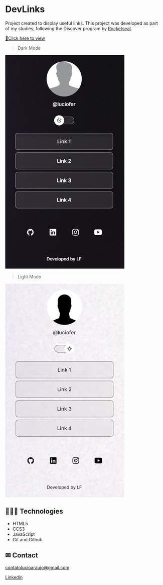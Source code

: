 # DevLinks

Project created to display useful links. This project was developed as part of my studies, following the Discover program by [Rocketseat](https://www.rocketseat.com.br/).

[🔗Click here to view](https://luciofer.github.io/links-project/)

> Dark Mode

![preview](./.github/preview-dark.PNG)

> Light Mode

![preview](./.github/preview-light.PNG)

## 👩🏾‍💻 Technologies

- HTML5
- CCS3
- JavaScript
- Git and Github

## ✉ Contact

contatolucioaraujo@gmail.com

[Linkedin](https://www.linkedin.com/in/lucioaraujo30/)
